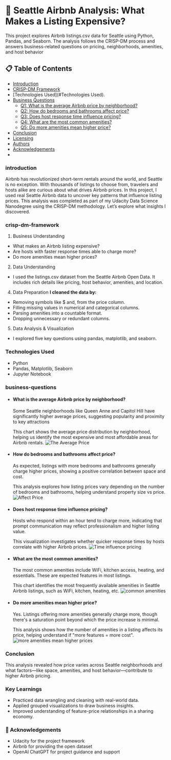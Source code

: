 # 🏡 Seattle Airbnb Analysis: What Makes a Listing Expensive?
This project explores Airbnb listings.csv data for Seattle using Python, Pandas, and Seaborn. The analysis follows the CRISP-DM process and answers business-related questions on pricing, neighborhoods, amenities, and host behavior

## 📋 Table of Contents
- [Introduction](#introduction)
- [CRISP-DM Framework](#crisp-dm-framework)
- [Technologies Used](#Technologies Used).
- [Business Questions](#business-questions)
  - [Q1: What is the average Airbnb price by neighborhood?](#q1-what-is-the-average-airbnb-price-by-neighborhood)
  - [Q2: How do bedrooms and bathrooms affect price?](#q2-how-do-bedrooms-and-bathrooms-affect-price)
  - [Q3: Does host response time influence pricing?](#q3-does-host-response-time-influence-pricing)
  - [Q4: What are the most common amenities?](#q4-what-are-the-most-common-amenities)
  - [Q5: Do more amenities mean higher price?](#q5-do-more-amenities-mean-higher-price)
- [Conclusion](#conclusion)
- [Licensing](#licensing)
- [Authors](#authors)
- [Acknowledgements](#acknowledgements)
- 
### introduction
Airbnb has revolutionized short-term rentals around the world, and Seattle is no exception. With thousands of listings to choose from, travelers and hosts alike are curious about what drives Airbnb prices. In this project, I used real Seattle Airbnb data to uncover key patterns that influence listing prices.
This analysis was completed as part of my Udacity Data Science Nanodegree using the CRISP-DM methodology. Let’s explore what insights I discovered.

### crisp-dm-framework
1. Business Understanding
 - What makes an Airbnb listing expensive?
 - Are hosts with faster response times able to charge more?
 - Do more amenities mean higher prices?

2. Data Understanding
- I used the listings.csv dataset from the Seattle Airbnb Open Data. It includes rich details like pricing, host behavior, amenities, and location.

4. Data Preparation
**I cleaned the data by:**
- Removing symbols like $ and, from the price column.
- Filling missing values in numerical and categorical columns.
- Parsing amenities into a countable format.
- Dropping unnecessary or redundant columns.

5. Data Analysis & Visualization
- I explored five key questions using pandas, matplotlib, and seaborn.

### Technologies Used
- Python
- Pandas, Matplotlib, Seaborn
- Jupyter Notebook

### business-questions
- #### What is the average Airbnb price by neighborhood?
  Some Seattle neighborhoods like Queen Anne and Capitol Hill have significantly higher average prices, suggesting popularity and proximity to key attractions

  This chart shows the average price distribution by neighborhood, helping us identify the most expensive and most affordable areas for Airbnb rentals.
  ![The Average Price](Image/Question-1.png)
- #### How do bedrooms and bathrooms affect price?
  As expected, listings with more bedrooms and bathrooms generally charge higher prices, showing a positive correlation between space and cost.

  This analysis explores how listing prices vary depending on the number of bedrooms and bathrooms, helping understand property size vs price.
  ![Affect Price](Image/Question-2.jfif)
- #### Does host response time influence pricing?
  Hosts who respond within an hour tend to charge more, indicating that prompt communication may reflect professionalism and higher listing value.

  This visualization investigates whether quicker response times by hosts correlate with higher Airbnb prices.
  ![Time influence pricing](Image/Question-3.jfif)
- #### What are the most common amenities?
  The most common amenities include WiFi, kitchen access, heating, and essentials. These are expected features in most listings.
  
  This chart identifies the most frequently available amenities in Seattle Airbnb listings, such as WiFi, kitchen, heating, etc.
  ![common amenities](Image/Question-4.jfif)
- #### Do more amenities mean higher price?
  Yes. Listings offering more amenities generally charge more, though there's a saturation point beyond which the price increase is minimal.
  
  This analysis shows how the number of amenities in a listing affects its price, helping understand if "more features = more cost".
 ![more amenities mean higher prices](Image/Question-5.jfif)

### Conclusion
  This analysis revealed how price varies across Seattle neighborhoods and what factors—like space, amenities, and host behavior—contribute to higher Airbnb pricing.

### Key Learnings
- Practiced data wrangling and cleaning with real-world data.
- Applied grouped visualizations to draw business insights.
- Improved understanding of feature-price relationships in a sharing economy.

### 🙏 Acknowledgements
- Udacity for the project framework
- Airbnb for providing the open dataset
- OpenAI ChatGPT for project guidance and support





